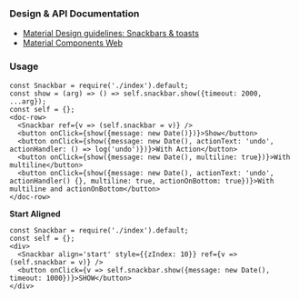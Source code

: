 ### Design & API Documentation

- [Material Design guidelines: Snackbars & toasts](https://material.io/guidelines/components/snackbars-toasts.html)
- [Material Components Web](https://material.io/components/web/catalog/snackbars/)

### Usage

```
const Snackbar = require('./index').default;
const show = (arg) => () => self.snackbar.show({timeout: 2000, ...arg});
const self = {};
<doc-row>
  <Snackbar ref={v => (self.snackbar = v)} />
  <button onClick={show({message: new Date()})}>Show</button>
  <button onClick={show({message: new Date(), actionText: 'undo', actionHandler: () => log('undo')})}>With Action</button>
  <button onClick={show({message: new Date(), multiline: true})}>With multiline</button>
  <button onClick={show({message: new Date(), actionText: 'undo', actionHandler() {}, multiline: true, actionOnBottom: true})}>With multiline and actionOnBottom</button>
</doc-row>
```

**Start Aligned**

```
const Snackbar = require('./index').default;
const self = {};
<div>
  <Snackbar align='start' style={{zIndex: 10}} ref={v => (self.snackbar = v)} />
  <button onClick={v => self.snackbar.show({message: new Date(), timeout: 1000})}>SHOW</button>
</div>
```